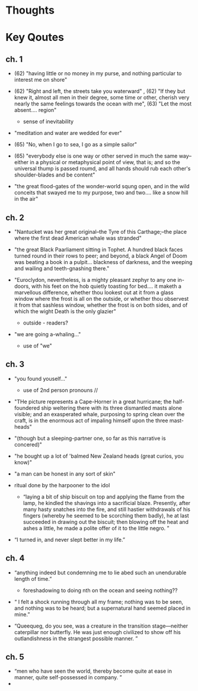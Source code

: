 
# Thoughts

# Key Qoutes

## ch. 1

- (62) "having little or no money in my purse, and nothing particular to interest me on shore"
- (62) "Right and left, the streets take you waterward" , (62) "If they but knew it, almost all men in their degree, some time or other, cherish very nearly the same feelings towards the ocean with me", (63) "Let the most absent.... region"
	- sense of inevitability
- "meditation and water are wedded for ever"

- (65) "No, when I go to sea, I go as a simple sailor"
- (65) "everybody else is one way or other served in much the same way–either in a physical or metaphysical point of view, that is; and so the universal thump is passed roumd, and all hands should rub each other's shoulder-blades and be content"

- "the great flood-gates of the wonder-world squng open, and in the wild conceits that swayed me to my purpose, two and two.... like a snow hill in the air"

## ch. 2
- "Nantucket was her great original–the Tyre of this Carthage;–the place where the first dead American whale was stranded"

- "the great Black Paarliament sitting in Tophet. A hundred black faces turned round in their rows to peer; and beyond, a black Angel of Doom was beating a book in a pulpit... blackness of darkness, and the weeping and wailing and teeth-gnashing there."

- "Euroclydon, nevertheless, is a mighty pleasant zephyr to any one in-doors, with his feet on the hob quietly toasting for bed.... it maketh a marvellous difference, whether thou lookest out at it from a glass window where the frost is all on the outside, or whether thou observest it from that sashless window, whether the frost is on both sides, and of which the wight Death is the only glazier"
	- outside - readers?


- "we are going a-whaling..."
	- use of "we"

## ch. 3
- "you found youself..."
	- use of 2nd person pronouns // 

- "THe picture represents a Cape-Horner in a great hurricane; the half-foundered ship weltering there with its three dismantled masts alone visible; and an exasperated whale, purposing to spring clean over the craft, is in the enormous act of impaling himself upon the three mast-heads" 

- "(though but a sleeping-partner one, so far as this narrative is concered)"

- "he bought up a lot of 'balmed New Zealand heads (great curios, you know)"

- "a man can be honest in any sort of skin"

- ritual done by the harpooner to the idol
	- “laying a bit of ship biscuit on top and applying the flame from the lamp, he kindled the shavings into a sacrificial blaze. Presently, after many hasty snatches into the fire, and still hastier withdrawals of his fingers (whereby he seemed to be scorching them badly), he at last succeeded in drawing out the biscuit; then blowing off the heat and ashes a little, he made a polite offer of it to the little negro. ”

- “I turned in, and never slept better in my life.”

## ch. 4

- “anything indeed but condemning me to lie abed such an unendurable length of time.”
	- foreshadowing to doing nth on the ocean and seeing nothing??


- “ I felt a shock running through all my frame; nothing was to be seen, and nothing was to be heard; but a supernatural hand seemed placed in mine.”
- “Queequeg, do you see, was a creature in the transition stage—neither caterpillar nor butterfly. He was just enough civilized to show off his outlandishness in the strangest possible manner. ”

## ch. 5
- “men who have seen the world, thereby become quite at ease in manner, quite self-possessed in company. ”
- 